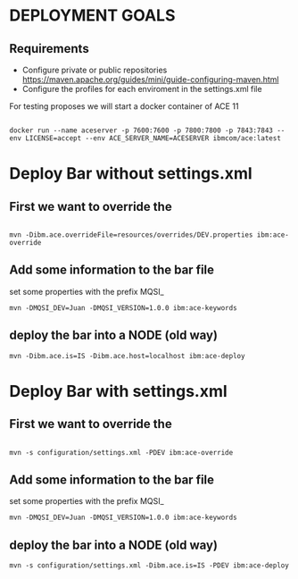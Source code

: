 # DEPLOYMENT GOALS

## Requirements 

* Configure private or public repositories https://maven.apache.org/guides/mini/guide-configuring-maven.html
* Configure the profiles for each enviroment in the settings.xml file

For testing proposes we will start a docker container of ACE 11

```

docker run --name aceserver -p 7600:7600 -p 7800:7800 -p 7843:7843 --env LICENSE=accept --env ACE_SERVER_NAME=ACESERVER ibmcom/ace:latest

```

# Deploy Bar without settings.xml

## First we want to override the 
```

mvn -Dibm.ace.overrideFile=resources/overrides/DEV.properties ibm:ace-override

```

## Add some information to the bar file
set some properties with the prefix MQSI_

```
mvn -DMQSI_DEV=Juan -DMQSI_VERSION=1.0.0 ibm:ace-keywords

```

## deploy the bar into a NODE (old way)

```
mvn -Dibm.ace.is=IS -Dibm.ace.host=localhost ibm:ace-deploy

```

# Deploy Bar with settings.xml

## First we want to override the 
```

mvn -s configuration/settings.xml -PDEV ibm:ace-override

```

## Add some information to the bar file
set some properties with the prefix MQSI_

```
mvn -DMQSI_DEV=Juan -DMQSI_VERSION=1.0.0 ibm:ace-keywords

```

## deploy the bar into a NODE (old way)

```
mvn -s configuration/settings.xml -Dibm.ace.is=IS -PDEV ibm:ace-deploy

```



